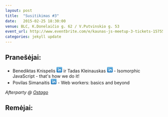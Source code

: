 ```yaml
---
layout: post
title:  "Susitikimas #3"
date:   2015-02-25 18:30:00
venue: BLC, K.Donelaičio g. 62 / V.Putvinskio g. 53
event_url: http://www.eventbrite.com/e/kaunas-js-meetup-3-tickets-15755133027
categories: jekyll update
---
```

## Pranešėjai:

 * Benediktas Knispelis [![LinkedIn](img/icon-linkedin.png)](https://www.linkedin.com/pub/benediktas-knispelis/55/140/501) ir Tadas Kleinauskas [![LinkedIn](img/icon-linkedin.png)](https://www.linkedin.com/profile/view?id=72634850) - Isomorphic JavaScript - that's how we do it!
 * Povilas Simanaitis [![LinkedIn](img/icon-linkedin.png)](https://www.linkedin.com/profile/view?id=227908887) - Web workers: basics and beyond

*Afterparty @ [Ostago](https://www.facebook.com/ostagoLT)*

## Remėjai: